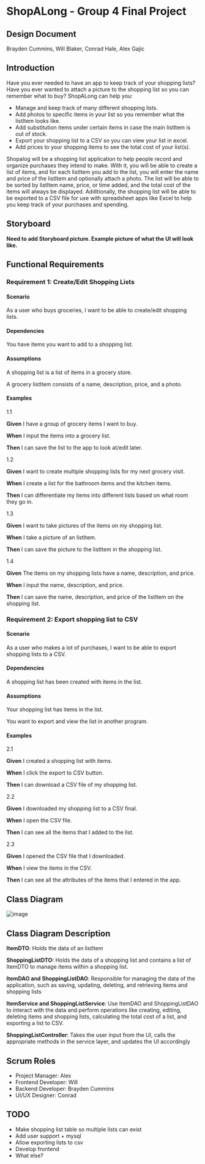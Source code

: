 # ShopALong - Group 4 Final Project
## Design Document  
  
Brayden Cummins, Will Blaker, Conrad Hale, Alex Gajic

## Introduction
Have you ever needed to have an app to keep track of your shopping lists? Have you ever wanted to attach a picture to the shopping list so you can remember what to buy? ShopALong can help you:
  
* Manage and keep track of many different shopping lists.
* Add photos to specific items in your list so you remember what the listItem looks like.
* Add substitution items under certain items in case the main listItem is out of stock.
* Export your shopping list to a CSV so you can view your list in excel.
* Add prices to your shopping items to see the total cost of your list(s).
  
Shopalog will be a shopping list application to help people record and organize purchases they intend to make. 
With it, you will be able to create a list of items, and for each listItem you add to the list, you will enter the name and price of the listItem and optionally attach a photo. 
The list will be able to be sorted by listItem name, price, or time added, and the total cost of the items will always be displayed. 
Additionally, the shopping list will be able to be exported to a CSV file for use with spreadsheet apps like Excel to help you keep track of your purchases and spending.

## Storyboard

**Need to add Storyboard picture. Example picture of what the UI will look like.**

## Functional Requirements

### Requirement 1: Create/Edit Shopping Lists

#### Scenario

As a user who buys groceries, I want to be able to create/edit shopping lists. 
  
#### Dependencies

You have items you want to add to a shopping list.
  
#### Assumptions

A shopping list is a list of items in a grocery store.

A grocery listItem consists of a name, description, price, and a photo.
  
#### Examples

1.1
  
**Given** I have a group of grocery items I want to buy.

**When** I input the items into a grocery list.

**Then** I can save the list to the app to look at/edit later.
  
1.2
  
**Given** I want to create multiple shopping lists for my next grocery visit.

**When** I create a list for the bathroom items and the kitchen items.

**Then** I can differentiate my items into different lists based on what room they go in.
  
1.3
  
**Given** I want to take pictures of the items on my shopping list. 

**When** I take a picture of an listItem. 

**Then** I can save the picture to the listItem in the shopping list.
  
1.4
  
**Given** The items on my shopping lists have a name, description, and price.

**When** I input the name, description, and price.

**Then** I can save the name, description, and price of the listItem on the shopping list.

### Requirement 2: Export shopping list to CSV

#### Scenario

As a user who makes a lot of purchases, I want to be able to export shopping lists to a CSV.
  
#### Dependencies

A shopping list has been created with items in the list.
  
#### Assumptions

Your shopping list has items in the list.
  
You want to export and view the list in another program.
  
#### Examples

2.1
  
**Given** I created a shopping list with items.  

**When** I click the export to CSV button.

**Then** I can download a CSV file of my shopping list.
  
2.2 
  
**Given** I downloaded my shopping list to a CSV final.

**When** I open the CSV file. 

**Then** I can see all the items that I added to the list.
  
2.3 
  
**Given** I opened the CSV file that I downloaded.

**When** I view the items in the CSV.

**Then** I can see all the attributes of the items that I entered in the app. 
  
## Class Diagram

![image](https://github.com/gajicav/ShoppingAppFinal/assets/71296854/f9c29678-5c7e-464d-b979-f3f4f703efab)
 
 ## Class Diagram Description
 
**ItemDTO**: Holds the data of an listItem

**ShoppingListDTO:** Holds the data of a shopping list and contains a list of ItemDTO to manage items within a shopping list.

**ItemDAO and ShoppingListDAO**: Responsible for managing the data of the application, such as saving, updating, deleting, and retrieving items and shopping lists

**ItemService and ShoppingListService**: Use ItemDAO and ShoppingListDAO to interact with the data and perform operations like creating, editing, deleting items and shopping lists, calculating the total cost of a list, and exporting a list to CSV.

**ShoppingListController**: Takes the user input from the UI, calls the appropriate methods in the service layer, and updates the UI accordingly

## Scrum Roles

* Project Manager: Alex
* Frontend Developer: Will
* Backend Developer: Brayden Cummins
* UI/UX Designer: Conrad


## TODO
* Make shopping list table so multiple lists can exist
* Add user support + mysql
* Allow exporting lists to csv
* Develop frontend
* What else?